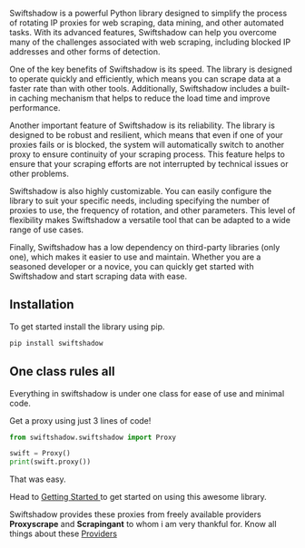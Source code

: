 
Swiftshadow is a powerful Python library designed to simplify the process of rotating IP proxies for web scraping, data mining, and other automated tasks. With its advanced features, Swiftshadow can help you overcome many of the challenges associated with web scraping, including blocked IP addresses and other forms of detection.

One of the key benefits of Swiftshadow is its speed. The library is designed to operate quickly and efficiently, which means you can scrape data at a faster rate than with other tools. Additionally, Swiftshadow includes a built-in caching mechanism that helps to reduce the load time and improve performance.

Another important feature of Swiftshadow is its reliability. The library is designed to be robust and resilient, which means that even if one of your proxies fails or is blocked, the system will automatically switch to another proxy to ensure continuity of your scraping process. This feature helps to ensure that your scraping efforts are not interrupted by technical issues or other problems.

Swiftshadow is also highly customizable. You can easily configure the library to suit your specific needs, including specifying the number of proxies to use, the frequency of rotation, and other parameters. This level of flexibility makes Swiftshadow a versatile tool that can be adapted to a wide range of use cases.

Finally, Swiftshadow has a low dependency on third-party libraries (only one), which makes it easier to use and maintain. Whether you are a seasoned developer or a novice, you can quickly get started with Swiftshadow and start scraping data with ease.
## Installation 
To get started install the library using pip.
``` py
pip install swiftshadow
```

## One class rules all
Everything in swiftshadow is under one class for ease of use and minimal code.

Get a proxy using just 3 lines of code!
``` py
from swiftshadow.swiftshadow import Proxy

swift = Proxy()
print(swift.proxy())
```
That was easy. 

Head to [Getting Started ](/getting-started) to get started on using this awesome library.

Swiftshadow provides these proxies from freely available providers **Proxyscrape** and **Scrapingant** to whom i am very thankful for.
Know all things about these [Providers](providers)